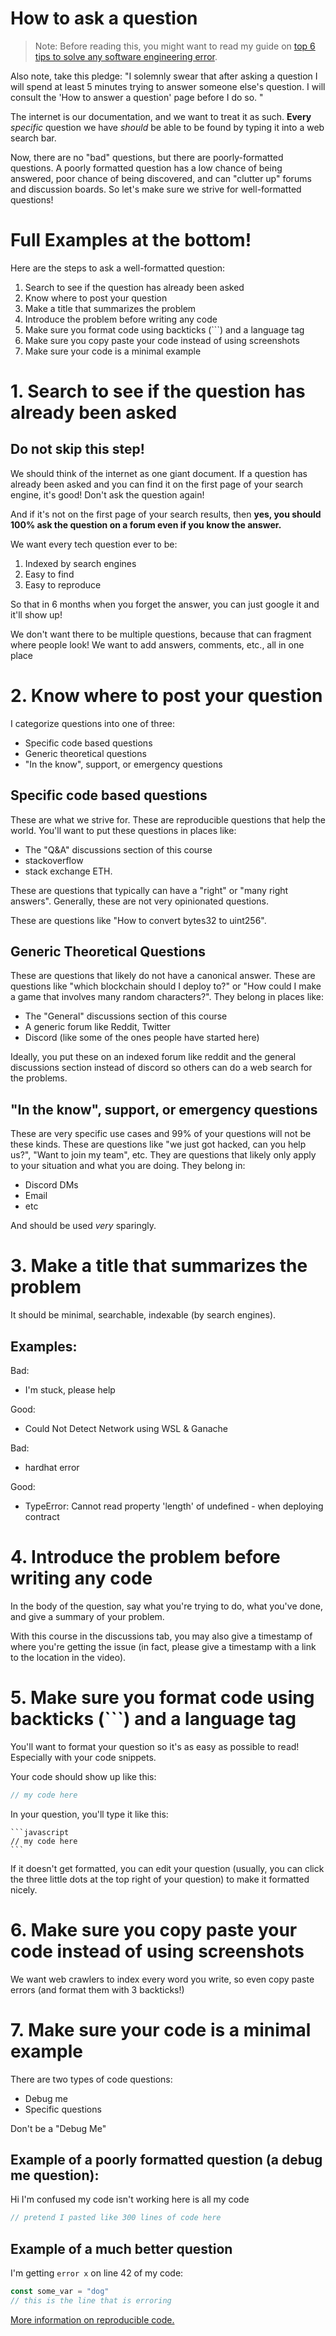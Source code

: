 # How to ask a question 

> Note: Before reading this, you might want to read my guide on [top 6 tips to solve any software engineering error](https://medium.com/better-programming/top-6-tips-to-solve-any-software-engineering-error-a794a162fcaf).

Also note, take this pledge: "I solemnly swear that after asking a question I will spend at least 5 minutes trying to answer someone else's question. I will consult the 'How to answer a question' page before I do so. "

The internet is our documentation, and we want to treat it as such. **Every** *specific* question we have *should* be able to be found by typing it into a web search bar. 

Now, there are no "bad" questions, but there are poorly-formatted questions. A poorly formatted question has a low chance of being answered, poor chance of being discovered, and can "clutter up" forums and discussion boards. So let's make sure we strive for well-formatted questions!

# Full Examples at the bottom!

Here are the steps to ask a well-formatted question:

1. Search to see if the question has already been asked
2. Know where to post your question
3. Make a title that summarizes the problem
4. Introduce the problem before writing any code
5. Make sure you format code using backticks (```) and a language tag
6. Make sure you copy paste your code instead of using screenshots
7. Make sure your code is a minimal example


# 1. Search to see if the question has already been asked

## Do not skip this step!

We should think of the internet as one giant document. If a question has already been asked and you can find it on the first page of your search engine, it's good! Don't ask the question again! 

And if it's not on the first page of your search results, then **yes, you should 100% ask the question on a forum even if you know the answer.**

We want every tech question ever to be:

1. Indexed by search engines
2. Easy to find
3. Easy to reproduce

So that in 6 months when you forget the answer, you can just google it and it'll show up!

We don't want there to be multiple questions, because that can fragment where people look! We want to add answers, comments, etc., all in one place

# 2. Know where to post your question

I categorize questions into one of three:

- Specific code based questions
- Generic theoretical questions
- "In the know", support, or emergency questions

## Specific code based questions

These are what we strive for. These are reproducible questions that help the world. You'll want to put these questions in places like:

- The "Q&A" discussions section of this course
- stackoverflow
- stack exchange ETH. 

These are questions that typically can have a "right" or "many right answers". Generally, these are not very opinionated questions. 

These are questions like "How to convert bytes32 to uint256". 

## Generic Theoretical Questions

These are questions that likely do not have a canonical answer. These are questions like "which blockchain should I deploy to?" or "How could I make a game that involves many random characters?". They belong in places like:

- The "General" discussions section of this course
- A generic forum like Reddit, Twitter
- Discord (like some of the ones people have started here)

Ideally, you put these on an indexed forum like reddit and the general discussions section instead of discord so others can do a web search for the problems.

## "In the know", support, or emergency questions

These are very specific use cases and 99% of your questions will not be these kinds. These are questions like "we just got hacked, can you help us?", "Want to join my team", etc. They are questions that likely only apply to your situation and what you are doing. They belong in:

- Discord DMs
- Email
- etc

And should be used *very* sparingly. 

# 3. Make a title that summarizes the problem

It should be minimal, searchable, indexable (by search engines).

## Examples:
Bad:
- I'm stuck, please help

Good:
- Could Not Detect Network using WSL & Ganache

Bad:
- hardhat error

Good:
- TypeError: Cannot read property 'length' of undefined - when deploying contract

# 4. Introduce the problem before writing any code

In the body of the question, say what you're trying to do, what you've done, and give a summary of your problem.

With this course in the discussions tab, you may also give a timestamp of where you're getting the issue (in fact, please give a timestamp with a link to the location in the video).

# 5. Make sure you format code using backticks (```) and a language tag

You'll want to format your question so it's as easy as possible to read! Especially with your code snippets.

Your code should show up like this:

```javascript
// my code here
```

In your question, you'll type it like this:

````
```javascript
// my code here
```
````

If it doesn't get formatted, you can edit your question (usually, you can click the three little dots at the top right of your question) to make it formatted nicely. 

# 6. Make sure you copy paste your code instead of using screenshots

We want web crawlers to index every word you write, so even copy paste errors (and format them with 3 backticks!)


# 7. Make sure your code is a minimal example

There are two types of code questions:

- Debug me
- Specific questions

Don't be a "Debug Me"

## Example of a poorly formatted question (a debug me question):

Hi I'm confused my code isn't working here is all my code

```javascript
// pretend I pasted like 300 lines of code here
```

## Example of a much better question

I'm getting `error x` on line 42 of my code:

```javascript
const some_var = "dog"
// this is the line that is erroring
```

[More information on reproducible code.](https://stackoverflow.com/help/minimal-reproducible-example)

